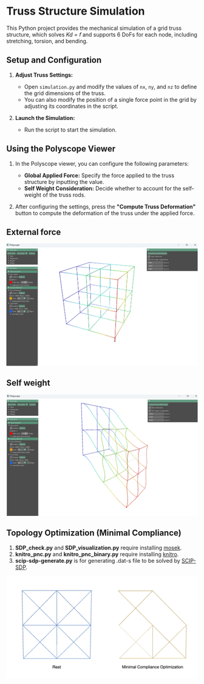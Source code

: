 # Truss Structure Simulation

This Python project provides the mechanical simulation of a grid truss structure, which solves *Kd = 𝘧* and supports 6 DoFs for each node, including stretching, torsion, and bending.


## Setup and Configuration

1. **Adjust Truss Settings:**
   - Open `simulation.py` and modify the values of `nx`, `ny`, and `nz` to define the grid dimensions of the truss.
   - You can also modify the position of a single force point in the grid by adjusting its coordinates in the script.

2. **Launch the Simulation:**
   - Run the script to start the simulation.

## Using the Polyscope Viewer

1. In the Polyscope viewer, you can configure the following parameters:
   - **Global Applied Force:** Specify the force applied to the truss structure by inputting the value.
   - **Self Weight Consideration:** Decide whether to account for the self-weight of the truss rods.

2. After configuring the settings, press the **"Compute Truss Deformation"** button to compute the deformation of the truss under the applied force.

## External force
<img src="images/external_force.png" alt="img1" width="800"/>   


## Self weight
<img src="images/self_weight.png" alt="img2" width="800"/>  

## Topology Optimization (Minimal Compliance)

1. **SDP_check.py** and **SDP_visualization.py** require installing [mosek](https://docs.mosek.com/latest/pythonfusion/index.html).
2. **knitro_pnc.py** and **knitro_pnc_binary.py** require installing [knitro](https://www.artelys.com/solvers/knitro/).  
3. **scip-sdp-generate.py** is for generating .dat-s file to be solved by [SCIP-SDP](http://www.opt.tu-darmstadt.de/scipsdp/).
<img src="images/topo_opt.png" alt="img3" width="800"/>   
